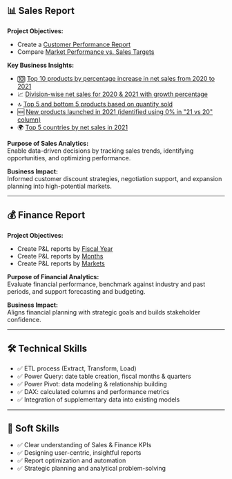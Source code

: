 ## 📊 Sales Report

**Project Objectives:**
- Create a [Customer Performance Report](https://github.com/AK5615612/Excel-Sales-Analytics/blob/main/Customer%20Performance%20Report.pdf)
- Compare [Market Performance vs. Sales Targets](https://github.com/AK5615612/Excel-Sales-Analytics/blob/main/Market%20Performance%20vs%20Target%20Report.pdf)

**Key Business Insights:**
- 🔟 [Top 10 products by percentage increase in net sales from 2020 to 2021](https://github.com/AK5615612/Excel-Sales-Analytics/blob/main/Top%2010%20Products.pdf)
- 📈 [Division-wise net sales for 2020 & 2021 with growth percentage](https://github.com/AK5615612/Excel-Sales-Analytics/blob/main/Division.pdf)
- 🔝 [Top 5 and bottom 5 products based on quantity sold](https://github.com/AK5615612/Excel-Sales-Analytics/blob/main/Top%20and%20bottom%20products%20-%20QTY.pdf)
- 🆕 [New products launched in 2021 (identified using 0% in "21 vs 20" column)](https://github.com/AK5615612/Excel-Sales-Analytics/blob/main/New%20Product%20Added%20in%202021.pdf)
- 🌍 [Top 5 countries by net sales in 2021](https://github.com/AK5615612/Excel-Sales-Analytics/blob/main/Top%205%20Countries.pdf)

**Purpose of Sales Analytics:**  
Enable data-driven decisions by tracking sales trends, identifying opportunities, and optimizing performance.

**Business Impact:**  
Informed customer discount strategies, negotiation support, and expansion planning into high-potential markets.

---

## 💰 Finance Report

**Project Objectives:**
- Create P&L reports by [Fiscal Year](https://github.com/AK5615612/Excel-Sales-Analytics/blob/main/P%26L%20Statement%20by%20Fiscal%20Year.pdf)
- Create P&L reports by [Months](https://github.com/AK5615612/Excel-Sales-Analytics/blob/main/P%26L%20Statement%20by%20Months.pdf)
- Create P&L reports by [Markets](https://github.com/AK5615612/Excel-Sales-Analytics/blob/main/P%26L%20Statement%20by%20Markets.pdf)

**Purpose of Financial Analytics:**  
Evaluate financial performance, benchmark against industry and past periods, and support forecasting and budgeting.

**Business Impact:**  
Aligns financial planning with strategic goals and builds stakeholder confidence.

---

## 🛠️ Technical Skills

- ✅ ETL process (Extract, Transform, Load)
- ✅ Power Query: date table creation, fiscal months & quarters
- ✅ Power Pivot: data modeling & relationship building
- ✅ DAX: calculated columns and performance metrics
- ✅ Integration of supplementary data into existing models

---

## 🤝 Soft Skills

- ✅ Clear understanding of Sales & Finance KPIs
- ✅ Designing user-centric, insightful reports
- ✅ Report optimization and automation
- ✅ Strategic planning and analytical problem-solving
